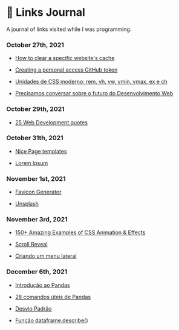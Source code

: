 # 📰 Links Journal 
 A journal of links visited while I was programming.

 ### October 27th, 2021

 - <a href="https://olhardigital.com.br/en/2021/04/14/dicas-e-tutoriais/como-limpar-o-cache-de-um-site-no-chrome-e-no-edge/">How to clear a specific website's cache</a>

 - <a href="https://docs.github.com/en/authentication/keeping-your-account-and-data-secure/creating-a-personal-access-token">Creating a personal access GitHub token</a>

 - <a href="https://desenvolvimentoparaweb.com/css/unidades-css-rem-vh-vw-vmin-vmax-ex-ch/">Unidades de CSS moderno: rem, vh, vw, vmin, vmax, ex e ch</a>

 - <a href="https://www.youtube.com/watch?v=OcGpWJ3WEh8">Precisamos conversar sobre o futuro do Desenvolvimento Web</a>

 ### October 29th, 2021

 - <a href="https://shourai.io/blog/2020/11/13/top-25-web-development-quotes-inspirational-and-motivational/">25 Web Development quotes</a>

 ### October 31th, 2021

 - <a href="https://nicepage.com/templates">Nice Page templates</a>

 - <a href="https://www.lipsum.com/">Lorem Ipsum</a>

 ### November 1st, 2021

 - <a href="https://www.favicon.cc/">Favicon Generator</a>

 - <a href="https://unsplash.com/">Unsplash</a>

 ### November 3rd, 2021

 - <a href="https://1stwebdesigner.com/css-effects/">150+ Amazing Examples of CSS Animation & Effects</a>

 - <a href="https://scrollrevealjs.org/">Scroll Reveal</a>

 - <a href="https://www.infowester.com/menulateralcss.php">Criando um menu lateral</a>

 ### December 6th, 2021

 - <a href="https://medium.com/data-hackers/uma-introdu%C3%A7%C3%A3o-simples-ao-pandas-1e15eea37fa1">Introdução ao Pandas</a>

 - <a href="https://paulovasconcellos.com.br/28-comandos-%C3%BAteis-de-pandas-que-talvez-voc%C3%AA-n%C3%A3o-conhe%C3%A7a-6ab64beefa93">28 comandos úteis de Pandas</a>

 - <a href="https://www.todamateria.com.br/desvio-padrao/" target="_blank" >Desvio Padrão</a>

 - <a href="https://www.delftstack.com/pt/api/python-pandas/pandas-dataframe-dataframe.describe-function/">Função dataframe.describe()</a>



